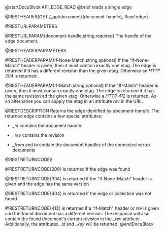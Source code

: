 
@startDocuBlock API_EDGE_READ
@brief reads a single edge

@RESTHEADER{GET /_api/document/{document-handle}, Read edge}

@RESTURLPARAMETERS

@RESTURLPARAM{document-handle,string,required}
The handle of the edge document.

@RESTHEADERPARAMETERS

@RESTHEADERPARAM{If-None-Match,string,optional}
If the "If-None-Match" header is given, then it must contain exactly one
etag. The edge is returned if it has a different revision than the
given etag. Otherwise an *HTTP 304* is returned.

@RESTHEADERPARAM{If-Match,string,optional}
If the "If-Match" header is given, then it must contain exactly one
etag. The edge is returned if it has the same revision ad the
given etag. Otherwise a *HTTP 412* is returned. As an alternative
you can supply the etag in an attribute *rev* in the URL.

@RESTDESCRIPTION
Returns the edge identified by *document-handle*. The returned
edge contains a few special attributes:

- *_id* contains the document handle

- *_rev* contains the revision

- *_from* and *to* contain the document handles of the connected
  vertex documents

@RESTRETURNCODES

@RESTRETURNCODE{200}
is returned if the edge was found

@RESTRETURNCODE{304}
is returned if the "If-None-Match" header is given and the edge has
the same version

@RESTRETURNCODE{404}
is returned if the edge or collection was not found

@RESTRETURNCODE{412}
is returned if a "If-Match" header or *rev* is given and the found
document has a different version. The response will also contain the found
document's current revision in the *_rev* attribute. Additionally, the
attributes *_id* and *_key* will be returned.
@endDocuBlock

